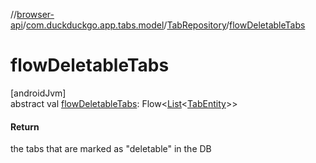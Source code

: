//[browser-api](../../../index.md)/[com.duckduckgo.app.tabs.model](../index.md)/[TabRepository](index.md)/[flowDeletableTabs](flow-deletable-tabs.md)

# flowDeletableTabs

[androidJvm]\
abstract val [flowDeletableTabs](flow-deletable-tabs.md): Flow&lt;[List](https://kotlinlang.org/api/latest/jvm/stdlib/kotlin.collections/-list/index.html)&lt;[TabEntity](../-tab-entity/index.md)&gt;&gt;

#### Return

the tabs that are marked as &quot;deletable&quot; in the DB
